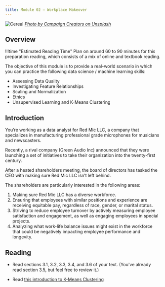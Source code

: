 ```yaml
---
title: Module 02 — Workplace Makeover
---
```


![Cereal]({{URLROOT}}/shared/img/meeting.jpg)
*[Photo by Campaign Creators on Unsplash](https://unsplash.com/photos/gMsnXqILjp4)*

## Overview

!!!time "Estimated Reading Time"
	Plan on around 60 to 90 minutes for this preparation reading, which consists of a mix of online and textbook reading.

The objective of this module is to provide a real-world scenario in which you can practice the following data science / machine learning skills:

* Assessing Data Quality
* Investigating Feature Relationships
* Scaling and Normalization
* Ethics
* Unsupervised Learning and K-Means Clustering

## Introduction

You’re working as a data analyst for Red Mic LLC, a company that specializes in manufacturing professional grade microphones for musicians and newscasters.

Recently, a rival company (Green Audio Inc) announced that they were launching a set of initiatives to take their organization into the twenty-first century.

After a heated shareholders meeting, the board of directors has tasked the CEO with making sure Red Mic LLC isn’t left behind.

The shareholders are particularly interested in the following areas:

1.	Making sure Red Mic LLC has a diverse workforce.
2.	Ensuring that employees with similar positions and experience are receiving equitable pay, regardless of race, gender, or marital status.
3.	Striving to reduce employee turnover by actively measuring employee satisfaction and engagement, as well as engaging employees in special projects.
4.	Analyzing what work-life balance issues might exist in the workforce that could be negatively impacting employee performance and longevity.

## Reading

* Read sections 3.1, 3.2, 3.3, 3.4, and 3.6 of your text. (You've already read section 3.5, but feel free to review it.)

* Read [this introduction to K-Means Clustering](https://towardsdatascience.com/understanding-k-means-clustering-in-machine-learning-6a6e67336aa1)